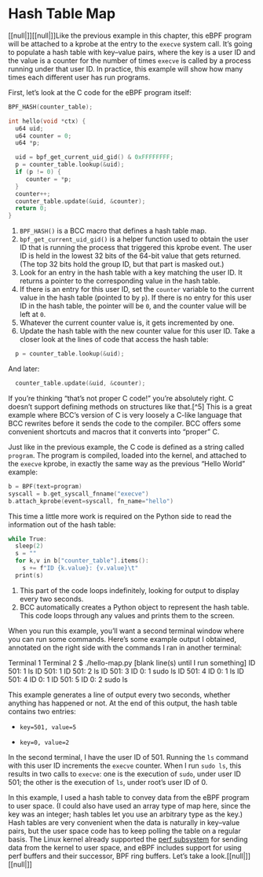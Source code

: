# Hash Table Map

[[null|]][[null|]]Like the previous example in this chapter, this eBPF program will be attached to a kprobe at the entry to the `execve` system call. It’s going to populate a hash table with key–value pairs, where the key is a user ID and the value is a counter for the number of times `execve` is called by a process running under that user ID. In practice, this example will show how many times each different user has run programs.

First, let’s look at the C code for the eBPF program itself:

```c
BPF_HASH(counter_table);                                     

int hello(void *ctx) {
  u64 uid;                                                  
  u64 counter = 0;
  u64 *p;

  uid = bpf_get_current_uid_gid() & 0xFFFFFFFF;              
  p = counter_table.lookup(&uid);                            
  if (p != 0) {                                              
     counter = *p;
  }
  counter++;                                                 
  counter_table.update(&uid, &counter);                      
  return 0;
}
```
1. `BPF_HASH()` is a BCC macro that defines a hash table map.
2. `bpf_get_current_uid_gid()` is a helper function used to obtain the user ID that is running the process that triggered this kprobe event. The user ID is held in the lowest 32 bits of the 64-bit value that gets returned. (The top 32 bits hold the group ID, but that part is masked out.)
3. Look for an entry in the hash table with a key matching the user ID. It returns a pointer to the corresponding value in the hash table.
4. If there is an entry for this user ID, set the `counter` variable to the current value in the hash table (pointed to by `p`). If there is no entry for this user ID in the hash table, the pointer will be `0`, and the counter value will be left at `0`.
5. Whatever the current counter value is, it gets incremented by one.
6. Update the hash table with the new counter value for this user ID.
Take a closer look at the lines of code that access the hash table:
```c
  p = counter_table.lookup(&uid);
```

And later:
```c
  counter_table.update(&uid, &counter);

```

If you’re thinking “that’s not proper C code!” you’re absolutely right. C doesn’t support defining methods on structures like that.[^5] This is a great example where BCC’s version of C is very loosely a C-like language that BCC rewrites before it sends the code to the compiler. BCC offers some convenient shortcuts and macros that it converts into “proper” C.

Just like in the previous example, the C code is defined as a string called `program`. The program is compiled, loaded into the kernel, and attached to the `execve` kprobe, in exactly the same way as the previous “Hello World” example:

```c
b = BPF(text=program)
syscall = b.get_syscall_fnname("execve")
b.attach_kprobe(event=syscall, fn_name="hello")
```
This time a little more work is required on the Python side to read the information out of the hash table:

```c
while True:                                       
  sleep(2)                                         
  s = ""
  for k,v in b["counter_table"].items():          
    s += f"ID {k.value}: {v.value}\t"
  print(s)
```

1. This part of the code loops indefinitely, looking for output to display every two seconds.
2. BCC automatically creates a Python object to represent the hash table. This code loops through any values and prints them to the screen.

When you run this example, you’ll want a second terminal window where you can run some commands. Here’s some example output I obtained, annotated on the right side with the commands I ran in another terminal:

Terminal 1                          Terminal 2
$ ./hello-map.py 
                                    \[blank line(s) until I run something\]
ID 501: 1                           ls 
ID 501: 1
ID 501: 2                           ls
ID 501: 3       ID 0: 1             sudo ls
ID 501: 4       ID 0: 1             ls
ID 501: 4       ID 0: 1
ID 501: 5       ID 0: 2             sudo ls

This example generates a line of output every two seconds, whether anything has happened or not. At the end of this output, the hash table contains two entries:

*   `key=501, value=5`
    
*   `key=0, value=2`
    

In the second terminal, I have the user ID of 501. Running the `ls` command with this user ID increments the `execve` counter. When I run `sudo ls`, this results in two calls to `execve`: one is the execution of `sudo`, under user ID 501; the other is the execution of `ls`, under root’s user ID of 0.

In this example, I used a hash table to convey data from the eBPF program to user space. (I could also have used an array type of map here, since the key was an integer; hash tables let you use an arbitrary type as the key.) Hash tables are very convenient when the data is naturally in key–value pairs, but the user space code has to keep polling the table on a regular basis. The Linux kernel already supported the [perf subsystem](https://oreil.ly/nTvvH) for sending data from the kernel to user space, and eBPF includes support for using perf buffers and their successor, BPF ring buffers. Let’s take a look.[[null|]][[null|]]